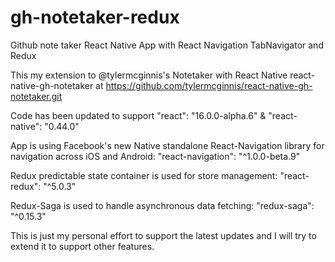 # gh-notetaker-redux
Github note taker React Native App with React Navigation TabNavigator and Redux

This my extension to @tylermcginnis's Notetaker with React Native 
react-native-gh-notetaker at https://github.com/tylermcginnis/react-native-gh-notetaker.git

Code has been updated to support  "react": "16.0.0-alpha.6" & "react-native": "0.44.0"

App is using Facebook's new Native standalone React-Navigation library for navigation 
across iOS and Android: "react-navigation": "^1.0.0-beta.9"

Redux predictable state container is used for store management:  "react-redux": "^5.0.3"

Redux-Saga is used to handle asynchronous data fetching:  "redux-saga": "^0.15.3"

This is just my personal effort to support the latest updates and I will try to extend it to support other features.
